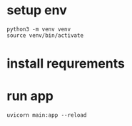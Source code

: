 # setup env
```
python3 -m venv venv
source venv/bin/activate
```
# install requrements
# run app
```
uvicorn main:app --reload
```

